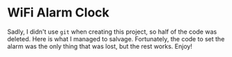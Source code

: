# WiFi Alarm Clock
Sadly, I didn't use `git` when creating this project, so half of the code was deleted. Here is what I managed to salvage. Fortunately, the code to set the alarm was the only thing that was lost, but the rest works. Enjoy!
